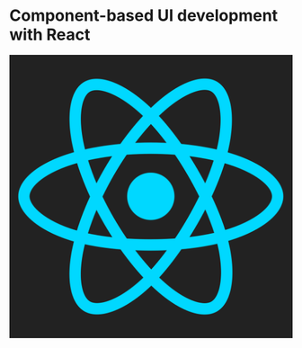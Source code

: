 
# Component-based UI development with React

![An image](resources/react-logo.svg) <!-- .element height="30%" width="30%" -->
